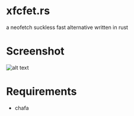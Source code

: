# xfcfet.rs
a neofetch suckless fast alternative written in rust

# Screenshot
![alt text](https://github.com/xfcisco/xfcfet.rs/blob/xfcfet.png)

# Requirements
  - chafa
